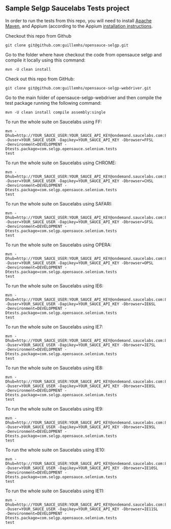 Sample Selgp Saucelabs Tests project
---

In order to run the tests from this repo, you will need to install [Apache Maven](http://maven.apache.org), and Appium (according to the Appium [installation instructions](https://github.com/appium/appium).

Checkout this repo from Github

    git clone git@github.com:guillemhs/opensauce-selgp.git

Go to the folder where have checkout the code from opensauce selgp and compile it locally using this command:

    mvn -U clean install

Check out this repo from GitHub:

    git clone git@github.com:guillemhs/opensauce-selgp-webdriver.git

Go to the main folder of opensauce-selgp-webdriver and then compile the test package running the following command:

    mvn -U clean install compile assembly:single

To run the whole suite on Saucelabs using FF:

    mvn -Dhub=http://YOUR_SAUCE_USER:YOUR_SAUCE_API_KEY@ondemand.saucelabs.com:80/wd/hub
    -Duser=YOUR_SAUCE_USER -Dapikey=YOUR_SAUCE_API_KEY -Dbrowser=FFSL
    -Denvironment=DEVELOPMENT -Dtests.package=com.selgp.opensauce.selenium.tests
    test

To run the whole suite on Saucelabs using CHROME:

    mvn -Dhub=http://YOUR_SAUCE_USER:YOUR_SAUCE_API_KEY@ondemand.saucelabs.com:80/wd/hub
    -Duser=YOUR_SAUCE_USER -Dapikey=YOUR_SAUCE_API_KEY -Dbrowser=CHSL
    -Denvironment=DEVELOPMENT -Dtests.package=com.selgp.opensauce.selenium.tests
    test

To run the whole suite on Saucelabs using SAFARI:

    mvn -Dhub=http://YOUR_SAUCE_USER:YOUR_SAUCE_API_KEY@ondemand.saucelabs.com:80/wd/hub
    -Duser=YOUR_SAUCE_USER -Dapikey=YOUR_SAUCE_API_KEY -Dbrowser=SFSL
    -Denvironment=DEVELOPMENT -Dtests.package=com.selgp.opensauce.selenium.tests
    test

To run the whole suite on Saucelabs using OPERA:

    mvn -Dhub=http://YOUR_SAUCE_USER:YOUR_SAUCE_API_KEY@ondemand.saucelabs.com:80/wd/hub
    -Duser=YOUR_SAUCE_USER -Dapikey=YOUR_SAUCE_API_KEY -Dbrowser=OPSL
    -Denvironment=DEVELOPMENT -Dtests.package=com.selgp.opensauce.selenium.tests
    test

To run the whole suite on Saucelabs using IE6:

    mvn -Dhub=http://YOUR_SAUCE_USER:YOUR_SAUCE_API_KEY@ondemand.saucelabs.com:80/wd/hub
    -Duser=YOUR_SAUCE_USER -Dapikey=YOUR_SAUCE_API_KEY -Dbrowser=IE6SL
    -Denvironment=DEVELOPMENT -Dtests.package=com.selgp.opensauce.selenium.tests
    test

To run the whole suite on Saucelabs using IE7:

    mvn -Dhub=http://YOUR_SAUCE_USER:YOUR_SAUCE_API_KEY@ondemand.saucelabs.com:80/wd/hub
    -Duser=YOUR_SAUCE_USER -Dapikey=YOUR_SAUCE_API_KEY -Dbrowser=IE7SL
    -Denvironment=DEVELOPMENT -Dtests.package=com.selgp.opensauce.selenium.tests
    test

To run the whole suite on Saucelabs using IE8:

    mvn -Dhub=http://YOUR_SAUCE_USER:YOUR_SAUCE_API_KEY@ondemand.saucelabs.com:80/wd/hub
    -Duser=YOUR_SAUCE_USER -Dapikey=YOUR_SAUCE_API_KEY -Dbrowser=IE8SL
    -Denvironment=DEVELOPMENT -Dtests.package=com.selgp.opensauce.selenium.tests
    test

To run the whole suite on Saucelabs using IE9:

    mvn -Dhub=http://YOUR_SAUCE_USER:YOUR_SAUCE_API_KEY@ondemand.saucelabs.com:80/wd/hub
    -Duser=YOUR_SAUCE_USER -Dapikey=YOUR_SAUCE_API_KEY -Dbrowser=IE9SL
    -Denvironment=DEVELOPMENT -Dtests.package=com.selgp.opensauce.selenium.tests
    test

To run the whole suite on Saucelabs using IE10:

    mvn -Dhub=http://YOUR_SAUCE_USER:YOUR_SAUCE_API_KEY@ondemand.saucelabs.com:80/wd/hub
    -Duser=YOUR_SAUCE_USER -Dapikey=YOUR_SAUCE_API_KEY -Dbrowser=IE10SL
    -Denvironment=DEVELOPMENT -Dtests.package=com.selgp.opensauce.selenium.tests
    test

To run the whole suite on Saucelabs using IE11:

    mvn -Dhub=http://YOUR_SAUCE_USER:YOUR_SAUCE_API_KEY@ondemand.saucelabs.com:80/wd/hub
    -Duser=YOUR_SAUCE_USER -Dapikey=YOUR_SAUCE_API_KEY -Dbrowser=IE11SL
    -Denvironment=DEVELOPMENT -Dtests.package=com.selgp.opensauce.selenium.tests
    test

